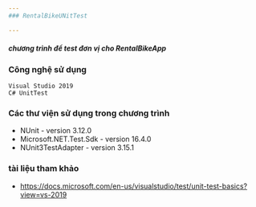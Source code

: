 ```yaml
---
### RentalBikeUNitTest

---
```

##### chương trình để test đơn vị cho RentalBikeApp

### Công nghệ sử dụng
    Visual Studio 2019
    C# UnitTest

### Các thư viện sử dụng trong chương trình
- NUnit - version 3.12.0
- Microsoft.NET.Test.Sdk - version 16.4.0
- NUnit3TestAdapter - version 3.15.1

### tài liệu tham khảo
- https://docs.microsoft.com/en-us/visualstudio/test/unit-test-basics?view=vs-2019
